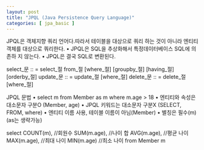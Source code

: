 ```yaml
---
layout: post
title: "JPQL (Java Persistence Query Language)"
categories: [ jpa_basic ]
---
```


JPQL은 객체지향 쿼리 언어다.따라서 테이블을 대상으로 쿼리
하는 것이 아니라 엔티티 객체를 대상으로 쿼리한다.
• JPQL은 SQL을 추상화해서 특정데이터베이스 SQL에 의존하
지 않는다.
• JPQL은 결국 SQL로 변환된다.

select_문 :: =
select_절
from_절
[where_절]
[groupby_절]
[having_절]
[orderby_절]
update_문 :: = update_절 [where_절]
delete_문 :: = delete_절 [where_절]

JPQL 문법
• select m from Member as m where m.age > 18
• 엔티티와 속성은 대소문자 구분O (Member, age)
• JPQL 키워드는 대소문자 구분X (SELECT, FROM, where)
• 엔티티 이름 사용, 테이블 이름이 아님(Member)
• 별칭은 필수(m) (as는 생략가능)


select
COUNT(m), //회원수
SUM(m.age), //나이 합
AVG(m.age), //평균 나이
MAX(m.age), //최대 나이
MIN(m.age) //최소 나이
from Member m